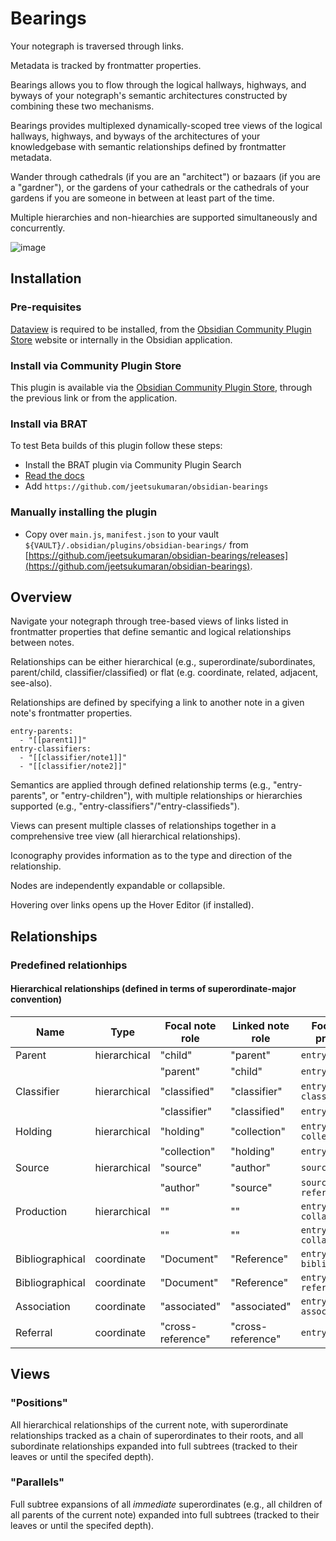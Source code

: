# Bearings

Your notegraph is traversed through links.

Metadata is tracked by frontmatter properties.

Bearings allows you to flow through the logical hallways, highways, and byways of your notegraph's semantic architectures constructed by combining these two mechanisms.

Bearings provides multiplexed dynamically-scoped tree views of the logical hallways, highways, and byways of the architectures of your knowledgebase with semantic relationships defined by frontmatter metadata.

Wander through cathedrals (if you are an "architect") or bazaars (if you are a "gardner"), or the gardens of your cathedrals or the cathedrals of your gardens if you are someone in between at least part of the time.

Multiple hierarchies and non-hiearchies are supported simultaneously and concurrently.

![image](https://github.com/jeetsukumaran/obsidian-bearings/assets/26183/727692a1-f3d8-416d-9fb6-e27405d52e59)


## Installation

### Pre-requisites

[Dataview](https://blacksmithgu.github.io/obsidian-dataview/) is required to be installed, from the [Obsidian Community Plugin Store](https://obsidian.md/plugins?id=dataview) website or internally in the Obsidian application.

### Install via Community Plugin Store

This plugin is available via the [Obsidian Community Plugin Store](https://obsidian.md/plugins?id=bearings), through the previous link or from the application.

### Install via BRAT

To test Beta builds of this plugin follow these steps:

- Install the BRAT plugin via Community Plugin Search
- [Read the docs](https://tfthacker.com/BRAT)
- Add `https://github.com/jeetsukumaran/obsidian-bearings`

### Manually installing the plugin

- Copy over `main.js`, `manifest.json` to your vault `${VAULT}/.obsidian/plugins/obsidian-bearings/` from [https://github.com/jeetsukumaran/obsidian-bearings/releases](https://github.com/jeetsukumaran/obsidian-bearings).

## Overview

Navigate your notegraph through tree-based views of links listed in frontmatter properties that define semantic and logical relationships between notes.

Relationships can be either hierarchical (e.g., superordinate/subordinates, parent/child, classifier/classified) or flat (e.g. coordinate, related, adjacent, see-also).

Relationships are defined by specifying a link to another note in a given note's frontmatter properties.

```
entry-parents:
  - "[[parent1]]"
entry-classifiers:
  - "[[classifier/note1]]"
  - "[[classifier/note2]]"
```


Semantics are applied through defined relationship terms (e.g., "entry-parents", or "entry-children"), with multiple relationships or hierarchies supported (e.g., "entry-classifiers"/"entry-classifieds").

Views can present multiple classes of relationships together in a comprehensive tree view (all hierarchical relationships).

Iconography provides information as to the type and direction of the relationship.

Nodes are independently expandable or collapsible.

Hovering over links opens up the Hover Editor (if installed).

## Relationships

### Predefined relationhips

#### Hierarchical relationships (defined in terms of superordinate-major convention)



| Name            | Type         | Focal note role   | Linked note role  | Focal note property    |
|-----------------|--------------|-------------------|-------------------|------------------------|
| Parent          | hierarchical | "child"           | "parent"          | `entry-parents`        |
|                 |              | "parent"          | "child"           | `entry-children`       |
| Classifier      | hierarchical | "classified"      | "classifier"      | `entry-classifiers`    |
|                 |              | "classifier"      | "classified"      | `entry-children`       |
| Holding         | hierarchical | "holding"         | "collection"      | `entry-collections`    |
|                 |              | "collection"      | "holding"         | `entry-holdings`       |
| Source          | hierarchical | "source"          | "author"          | `source-authors`       |
|                 |              | "author"          | "source"          | `source-references`    |
| Production      | hierarchical | ""                | ""                | `entry-collaborators`  |
|                 |              | ""                | ""                | `entry-collaborations` |
| Bibliographical | coordinate   | "Document"        | "Reference"       | `entry-bibliography`   |
| Bibliographical | coordinate   | "Document"        | "Reference"       | `entry-references`     |
| Association     | coordinate   | "associated"      | "associated"      | `entry-associations`   |
| Referral        | coordinate   | "cross-reference" | "cross-reference" | `entry-referral`       |


## Views

### "Positions"

All hierarchical relationships of the current note, with superordinate relationships tracked as a chain of superordinates to their roots, and all subordinate relationships expanded into full subtrees (tracked to their leaves or until the specifed depth).


### "Parallels"

Full subtree expansions of all *immediate* superordinates (e.g., all children of all parents of the current note) expanded into full subtrees (tracked to their leaves or until the specifed depth).


